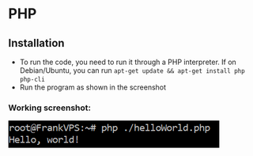 # PHP

## Installation
* To run the code, you need to run it through a PHP interpreter. If on Debian/Ubuntu, you can run `apt-get update && apt-get install php php-cli`
* Run the program as shown in the screenshot

### Working screenshot:
![screenshot](./screenshot.PNG?raw=true)




